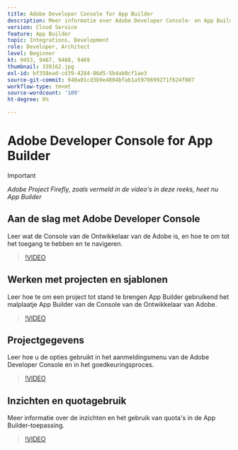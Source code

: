 ```yaml
---
title: Adobe Developer Console for App Builder
description: Meer informatie over Adobe Developer Console- en App Builder-projecten.
version: Cloud Service
feature: App Builder
topic: Integrations, Development
role: Developer, Architect
level: Beginner
kt: 9453, 9467, 9468, 9469
thumbnail: 339162.jpg
exl-id: bf358ead-cd39-4284-86d5-5b4ab0cf1ae3
source-git-commit: 940a01cd3b9e4804bfab1a5970699271f624f087
workflow-type: tm+mt
source-wordcount: '109'
ht-degree: 0%

---
```


# Adobe Developer Console for App Builder

>[!IMPORTANT]
>
> _Adobe Project Firefly, zoals vermeld in de video&#39;s in deze reeks, heet nu App Builder_

## Aan de slag met Adobe Developer Console

Leer wat de Console van de Ontwikkelaar van de Adobe is, en hoe te om tot het toegang te hebben en te navigeren.

>[!VIDEO](https://video.tv.adobe.com/v/339162/?quality=12&learn=on)

## Werken met projecten en sjablonen

Leer hoe te om een project tot stand te brengen App Builder gebruikend het malplaatje App Builder van de Console van de Ontwikkelaar van Adobe.

>[!VIDEO](https://video.tv.adobe.com/v/339163/?quality=12&learn=on)

## Projectgegevens

Leer hoe u de opties gebruikt in het aanmeldingsmenu van de Adobe Developer Console en in het goedkeuringsproces.

>[!VIDEO](https://video.tv.adobe.com/v/339164/?quality=12&learn=on)

## Inzichten en quotagebruik

Meer informatie over de inzichten en het gebruik van quota&#39;s in de App Builder-toepassing.

>[!VIDEO](https://video.tv.adobe.com/v/339165/?quality=12&learn=on)
